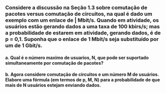 ### Considere a discussão na Seção 1.3 sobre comutação de pacotes versus comutação de circuitos, na qual é dado um exemplo com um enlace de | Mbit/s. Quando em atividade, os usuários estão gerando dados a uma taxa de 100 kbirs/s; mas a probabilidade de estarem em atividade, gerando dados, é de p = 0,1. Suponha que o enlace de 1 Mbit/s seja substituído por um de 1 Gbit/s.
#### a. Qual é o número maximo de usuarios, N, que pode ser suportado simultaneamente por comutação de pacotes?
#### b. Agora considere comutação de circuitos e um número M de usuários. Elabore uma fórmula (em termos de p, M, N) para a probabilidade de que mais de N usuários estejam enviando dados.

#
